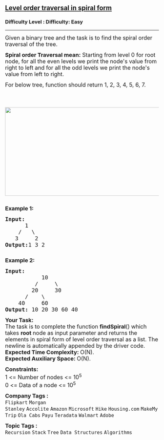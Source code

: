 <h2><a href="https://www.geeksforgeeks.org/problems/level-order-traversal-in-spiral-form/1?page=1&difficulty%5B%5D=0&category%5B%5D=Tree&sortBy=submissions">Level order traversal in spiral form</a></h2><h3>Difficulty Level : Difficulty: Easy</h3><hr><div class="problems_problem_content__Xm_eO"><p><span style="font-size: 18px;">Given a binary tree and the task is to find the spiral order traversal of the tree.</span></p>
<p><span style="font-size: 18px;"><strong>Spiral order Traversal mean:</strong> Starting from level 0 for root node, for all the even levels we print the node's value from right to left and for all the odd levels we print the node's value from left to right.</span><span style="font-size: 18px;">&nbsp;</span></p>
<p><span style="font-size: 18px;">For below tree, function should return 1, 2, 3, 4, 5, 6, 7.<br><br><br><strong>&nbsp;<img style="height: 290px; width: 539px;" src="https://contribute.geeksforgeeks.org/wp-content/uploads/level.jpg" alt=""></strong></span><br>&nbsp;</p>
<p><span style="font-size: 18px;"><strong>Example 1:</strong></span></p>
<pre><span style="font-size: 18px;"><strong>Input:
</strong>&nbsp;&nbsp;&nbsp;&nbsp;&nbsp;&nbsp;1
 &nbsp;&nbsp; /&nbsp;&nbsp; \
 &nbsp;&nbsp;3&nbsp;&nbsp;&nbsp;&nbsp; 2
<strong>Output:</strong>1 3 2
</span>
</pre>
<p><span style="font-size: 18px;"><strong>Example 2:</strong></span></p>
<pre><span style="font-size: 18px;"><strong>Input:
</strong>&nbsp;&nbsp;&nbsp;&nbsp;&nbsp;&nbsp;&nbsp;&nbsp;&nbsp;&nbsp; 10
 &nbsp;&nbsp;&nbsp;&nbsp;&nbsp;&nbsp;&nbsp; /&nbsp;&nbsp;&nbsp;&nbsp; \
 &nbsp;&nbsp;&nbsp;&nbsp;&nbsp;&nbsp; 20&nbsp;&nbsp;&nbsp;&nbsp;&nbsp;30
 &nbsp;&nbsp;&nbsp;&nbsp; /&nbsp;&nbsp;&nbsp; \
 &nbsp;&nbsp; 40&nbsp;&nbsp;&nbsp;&nbsp; 60
<strong>Output: </strong>10 20 30 60 40&nbsp;
</span></pre>
<p><span style="font-size: 18px;"><strong>Your Task:</strong><br>The task is to complete the function <strong>findSpiral</strong>()&nbsp;which takes&nbsp;<strong>root&nbsp;</strong>node as input parameter&nbsp;and returns&nbsp;the elements in spiral form of level order traversal as a list. The newline is automatically appended by the driver code.<br><strong>Expected Time Complexity:&nbsp;</strong>O(N).<br><strong>Expected Auxiliary Space:&nbsp;</strong>O(N).</span></p>
<p><span style="font-size: 18px;"><strong>Constraints:</strong><br>1 &lt;= Number of nodes &lt;= 10<sup>5</sup><br>0 &lt;= Data of a node &lt;= 10<sup>5</sup></span></p></div><p><span style=font-size:18px><strong>Company Tags : </strong><br><code>Flipkart</code>&nbsp;<code>Morgan Stanley</code>&nbsp;<code>Accolite</code>&nbsp;<code>Amazon</code>&nbsp;<code>Microsoft</code>&nbsp;<code>Hike</code>&nbsp;<code>Housing.com</code>&nbsp;<code>MakeMyTrip</code>&nbsp;<code>Ola Cabs</code>&nbsp;<code>Payu</code>&nbsp;<code>Teradata</code>&nbsp;<code>Walmart</code>&nbsp;<code>Adobe</code>&nbsp;<br><p><span style=font-size:18px><strong>Topic Tags : </strong><br><code>Recursion</code>&nbsp;<code>Stack</code>&nbsp;<code>Tree</code>&nbsp;<code>Data Structures</code>&nbsp;<code>Algorithms</code>&nbsp;
